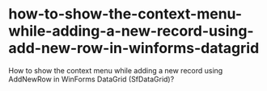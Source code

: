 # how-to-show-the-context-menu-while-adding-a-new-record-using-add-new-row-in-winforms-datagrid
How to show the context menu while adding a new record using AddNewRow in WinForms DataGrid (SfDataGrid)?
